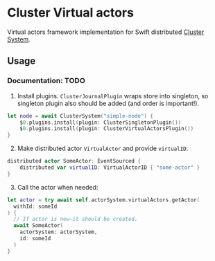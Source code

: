 # Cluster Virtual actors

Virtual actors framework implementation for Swift distributed [Cluster System](https://github.com/apple/swift-distributed-actors).

## Usage

### Documentation: TODO

1. Install plugins. `ClusterJournalPlugin` wraps store into singleton, so singleton plugin also should be added (and order is important!).
```swift
let node = await ClusterSystem("simple-node") {
    $0.plugins.install(plugin: ClusterSingletonPlugin())
    $0.plugins.install(plugin: ClusterVirtualActorsPlugin())
}
```

2. Make distributed actor `VirtualActor` and provide `virtualID`:
```swift
distributed actor SomeActor: EventSourced {
    distributed var virtualID: VirtualActorID { "some-actor" }
}
```

3. Call the actor when needed:
```swift
let actor = try await self.actorSystem.virtualActors.getActor(
  withId: someId
) {
  // If actor is new—it should be created.
  await SomeActor(
    actorSystem: actorSystem,
    id: someId
  )
}
```
